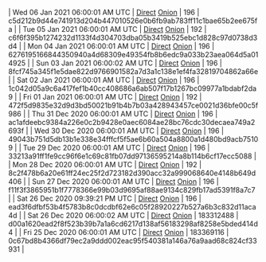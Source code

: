 | Wed 06 Jan 2021 06:00:01 AM UTC | [Direct](https://oshi.at/vkyxwK) [Onion](http://oshiatwowvdbshka.onion/vkyxwK) | 196 | c5d212b9d44e741913d204b447010526e0b6fb9ab783ff11c1bae65b2ee675fa | 
| Tue 05 Jan 2021 06:00:01 AM UTC | [Direct](https://oshi.at/ENRrVn) [Onion](http://oshiatwowvdbshka.onion/ENRrVn) | 192 | c6f6f395b1274232d1133f4d304703dba05b3419b525ebc1d828c97d0738d3d4 | 
| Mon 04 Jan 2021 06:00:01 AM UTC | [Direct](https://oshi.at/eGjEKP) [Onion](http://oshiatwowvdbshka.onion/eGjEKP) | 196 | 6276195166844350940a4d68309e49354fb8b6edc9a033b23aea064d5a014925 | 
| Sun 03 Jan 2021 06:00:02 AM UTC | [Direct](https://oshi.at/woykvU) [Onion](http://oshiatwowvdbshka.onion/woykvU) | 196 | 8fcf745a345f1e5dae822d9766901582a7d3a1c138e1ef4fa32819704862a66e | 
| Sat 02 Jan 2021 06:00:01 AM UTC | [Direct](https://oshi.at/ycjvao) [Onion](http://oshiatwowvdbshka.onion/ycjvao) | 196 | 1c042d05a9c6a417fef1b40cc408686a6ab507f17b1267bc09977a1bdabf2da9 | 
| Fri 01 Jan 2021 06:00:01 AM UTC | [Direct](https://oshi.at/CprzNW) [Onion](http://oshiatwowvdbshka.onion/CprzNW) | 192 | 472f5d9835e32d9d3bd50021b91b4b7b03a428943457ce0021d36bfe00c5f986 | 
| Thu 31 Dec 2020 06:00:01 AM UTC | [Direct](https://oshi.at/frRGuu) [Onion](http://oshiatwowvdbshka.onion/frRGuu) | 196 | ac1afdeebc9384a226e0c2b9428e0aec6084ae28bc76cdc30decaea749a2693f | 
| Wed 30 Dec 2020 06:00:01 AM UTC | [Direct](https://oshi.at/DsrZMs) [Onion](http://oshiatwowvdbshka.onion/DsrZMs) | 196 | 49043b751d5db13b1e338e34fffcf5f5ae6b60a504a8800a1d480bd9acb75109 | 
| Tue 29 Dec 2020 06:00:01 AM UTC | [Direct](https://oshi.at/hRmdFj) [Onion](http://oshiatwowvdbshka.onion/hRmdFj) | 196 | 33213a91ff1fe9cc96f6e1c69c81fb07dd97136595214a8b114b6cf17ecc5088 | 
| Mon 28 Dec 2020 06:00:01 AM UTC | [Direct](https://oshi.at/AijGXW) [Onion](http://oshiatwowvdbshka.onion/AijGXW) | 192 | 8c2f478b6a20e61ff24ec25f2d723182d390acc32a999068640e4148b649d406 | 
| Sun 27 Dec 2020 06:00:01 AM UTC | [Direct](https://oshi.at/eoLMAu) [Onion](http://oshiatwowvdbshka.onion/eoLMAu) | 196 | f11f3f3865951b1f7778366e99b03d9695af88ae9134c829fb17ad5391f8a7c7 | 
| Sat 26 Dec 2020 09:39:21 PM UTC | [Direct](https://oshi.at/tPWVRJ) [Onion](http://oshiatwowvdbshka.onion/tPWVRJ) | 196 | ead3f6dfbf53b4f5783b8c0dcdbf62e6c05f28920227b527a6b3c832d11aca4d | 
| Sat 26 Dec 2020 06:00:02 AM UTC | [Direct](https://oshi.at/nvJKkX) [Onion](http://oshiatwowvdbshka.onion/nvJKkX) | 183312488 | d00a1620ead2f8f523b39b7a1a6cd6217d138af56183298af8258e5bded414d4 | 
| Fri 25 Dec 2020 06:00:01 AM UTC | [Direct](https://oshi.at/rqyQCR) [Onion](http://oshiatwowvdbshka.onion/rqyQCR) | 183369116 | 0c67bd8b4366df79ec2a9ddd002eac95f540381a146a76a9aad68c824cf33931 | 

